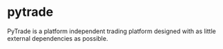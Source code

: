 # pytrade

PyTrade is a platform independent trading platform designed with as little
external dependencies as possible.
